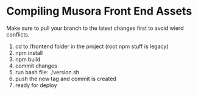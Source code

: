 # Compiling Musora Front End Assets

Make sure to pull your branch to the latest changes first to avoid wierd conflicts.

1. cd to /frontend folder in the project (root npm stuff is legacy)
2. npm install
3. npm build
4. commit changes
5. run bash file: ./version.sh
6. push the new tag and commit is created
7. ready for deploy